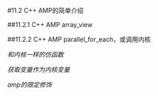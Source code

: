 #11.2 C++ AMP的简单介绍

##11.2.1 C++ AMP array_view

##11.2.2 C++ AMP parallel_for_each，或调用内核

*和内核一样的仿函数*

*获取变量作为内核变量*

*amp的限定修饰*